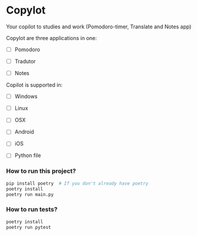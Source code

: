 # Copylot
Your copilot to studies and work (Pomodoro-timer, Translate and Notes app) 


Copylot are three applications in one:
- [ ] Pomodoro
- [ ] Tradutor
- [ ] Notes


Copilot is supported in:
- [ ] Windows
- [ ] Linux
- [ ] OSX
- [ ] Android
- [ ] iOS
- [ ] Python file


### How to run this project?

```bash
pip install poetry  # If you don't already have poetry 
poetry install
poetry run main.py
```

### How to run tests?
```bash
poetry install
poetry run pytest
```
